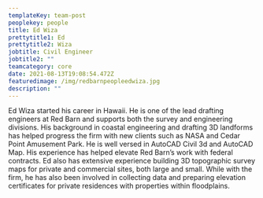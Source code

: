 ```yaml
---
templateKey: team-post
peoplekey: people
title: Ed Wiza
prettytitle1: Ed
prettytitle2: Wiza
jobtitle: Civil Engineer
jobtitle2: ""
teamcategory: core
date: 2021-08-13T19:08:54.472Z
featuredimage: /img/redbarnpeopleedwiza.jpg
description: ""
---
```


Ed Wiza started his career in Hawaii. He is one of the lead drafting engineers at Red Barn and supports both the survey and engineering divisions. His background in coastal engineering and drafting 3D landforms has helped progress the firm with new clients such as NASA and Cedar Point Amusement Park. He is well versed in AutoCAD Civil 3d and AutoCAD Map. His experience has helped elevate Red Barn’s work with federal contracts. Ed also has extensive experience building 3D topographic survey maps for private and commercial sites, both large and small. While with the firm, he has also been involved in collecting data and preparing elevation certificates for private residences with properties within floodplains.
